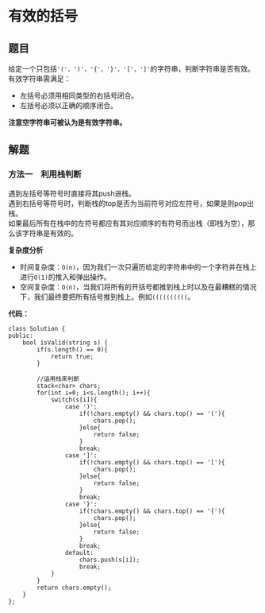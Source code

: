 # 有效的括号
## 题目
给定一个只包括`'('，')'，'{'，'}'，'['，']'`的字符串，判断字符串是否有效。  
有效字符串需满足：
* 左括号必须用相同类型的右括号闭合。
* 左括号必须以正确的顺序闭合。
<!---->
**注意空字符串可被认为是有效字符串。**


## 解题
### 方法一&emsp;利用栈判断
遇到左括号等符号时直接将其push进栈。  
遇到右括号等符号时，判断栈的top是否为当前符号对应左符号，如果是则pop出栈。  
如果最后所有在栈中的左符号都应有其对应顺序的有符号而出栈（即栈为空），那么该字符串是有效的。 

**复杂度分析**  
* 时间复杂度：`O(n)`，因为我们一次只遍历给定的字符串中的一个字符并在栈上进行`O(1)`的推入和弹出操作。
* 空间复杂度：`O(n)`，当我们将所有的开括号都推到栈上时以及在最糟糕的情况下，我们最终要把所有括号推到栈上。例如`((((((((((`。

**代码：**
```
class Solution {
public:
    bool isValid(string s) {
        if(s.length() == 0){
            return true;
        }
        
        //运用栈来判断
        stack<char> chars;
        for(int i=0; i<s.length(); i++){
            switch(s[i]){
                case ')':
                    if(!chars.empty() && chars.top() == '('){
                        chars.pop();
                    }else{
                        return false;
                    }
                    break;
                case ']':
                    if(!chars.empty() && chars.top() == '['){
                        chars.pop();
                    }else{
                        return false;
                    }
                    break;
                case '}':
                    if(!chars.empty() && chars.top() == '{'){
                        chars.pop();
                    }else{
                        return false;
                    }
                    break;
                default:
                    chars.push(s[i]);
                    break;
            }
        }
        return chars.empty();
    }
};
```